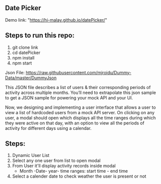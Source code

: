 ## Date Picker

Demo link: "https://hi-malay.github.io/datePicker/"


## Steps to run this repo:
1. git clone link 
2. cd datePicker
3. npm install
4. npm start

Json File: https://raw.githubusercontent.com/mjroidu/Dummy-Data/master/DummyJson

This JSON file describes a list of users & their corresponding periods of activity across
multiple months. You’ll need to extrapolate this json sample to get a JSON sample for
powering your mock API and your UI.

Now, we designing and implementing a user interface that allows a user to view a list of hardcoded
users from a mock API server. On clicking on any user, a modal should open which displays
all the time ranges during which they were active on that day, with an option to view all the
periods of activity for different days using a calendar.

## Steps:
1. Dynamic User List
2. Select any one user from list to open modal
3. From User it'll display activity records inside modal
    - Month -Date- year-  time ranges: start time - end time
4. Select a calender date to check weather the user is present or not

